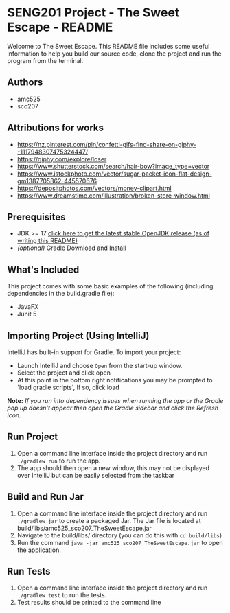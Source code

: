 # SENG201 Project - The Sweet Escape - README
Welcome to The Sweet Escape.
This README file includes some useful information to help you build our source code, clone the project and run the program from the terminal.

## Authors
- amc525
- sco207

## Attributions for works
- https://nz.pinterest.com/pin/confetti-gifs-find-share-on-giphy--1117948307475324447/
- https://giphy.com/explore/loser
- https://www.shutterstock.com/search/hair-bow?image_type=vector
- https://www.istockphoto.com/vector/sugar-packet-icon-flat-design-gm1387705862-445570676
- https://depositphotos.com/vectors/money-clipart.html
- https://www.dreamstime.com/illustration/broken-store-window.html


## Prerequisites
- JDK >= 17 [click here to get the latest stable OpenJDK release (as of writing this README)](https://jdk.java.net/18/)
- *(optional)* Gradle [Download](https://gradle.org/releases/) and [Install](https://gradle.org/install/)


## What's Included
This project comes with some basic examples of the following (including dependencies in the build.gradle file):
- JavaFX
- Junit 5

## Importing Project (Using IntelliJ)
IntelliJ has built-in support for Gradle. To import your project:

- Launch IntelliJ and choose `Open` from the start-up window.
- Select the project and click open
- At this point in the bottom right notifications you may be prompted to 'load gradle scripts', If so, click load

**Note:** *If you run into dependency issues when running the app or the Gradle pop up doesn't appear then open the Gradle sidebar and click the Refresh icon.*

## Run Project 
1. Open a command line interface inside the project directory and run `./gradlew run` to run the app.
2. The app should then open a new window, this may not be displayed over IntelliJ but can be easily selected from the taskbar

## Build and Run Jar
1. Open a command line interface inside the project directory and run `./gradlew jar` to create a packaged Jar. The Jar file is located at build/libs/amc525_sco207_TheSweetEscape.jar
2. Navigate to the build/libs/ directory (you can do this with `cd build/libs`)
3. Run the command `java -jar amc525_sco207_TheSweetEscape.jar` to open the application.

## Run Tests
1. Open a command line interface inside the project directory and run `./gradlew test` to run the tests.
2. Test results should be printed to the command line